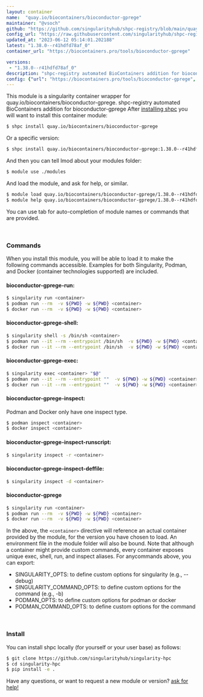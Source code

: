 ```yaml
---
layout: container
name:  "quay.io/biocontainers/bioconductor-gprege"
maintainer: "@vsoch"
github: "https://github.com/singularityhub/shpc-registry/blob/main/quay.io/biocontainers/bioconductor-gprege/container.yaml"
config_url: "https://raw.githubusercontent.com/singularityhub/shpc-registry/main/quay.io/biocontainers/bioconductor-gprege/container.yaml"
updated_at: "2023-06-12 05:14:01.202188"
latest: "1.38.0--r41hdfd78af_0"
container_url: "https://biocontainers.pro/tools/bioconductor-gprege"

versions:
 - "1.38.0--r41hdfd78af_0"
description: "shpc-registry automated BioContainers addition for bioconductor-gprege"
config: {"url": "https://biocontainers.pro/tools/bioconductor-gprege", "maintainer": "@vsoch", "description": "shpc-registry automated BioContainers addition for bioconductor-gprege", "latest": {"1.38.0--r41hdfd78af_0": "sha256:89aad9ec6c1b7613744809eff9b38e7ee5dc86fa5d65eeb2c4f9ff9285922a5c"}, "tags": {"1.38.0--r41hdfd78af_0": "sha256:89aad9ec6c1b7613744809eff9b38e7ee5dc86fa5d65eeb2c4f9ff9285922a5c"}, "docker": "quay.io/biocontainers/bioconductor-gprege"}
---
```


This module is a singularity container wrapper for quay.io/biocontainers/bioconductor-gprege.
shpc-registry automated BioContainers addition for bioconductor-gprege
After [installing shpc](#install) you will want to install this container module:


```bash
$ shpc install quay.io/biocontainers/bioconductor-gprege
```

Or a specific version:

```bash
$ shpc install quay.io/biocontainers/bioconductor-gprege:1.38.0--r41hdfd78af_0
```

And then you can tell lmod about your modules folder:

```bash
$ module use ./modules
```

And load the module, and ask for help, or similar.

```bash
$ module load quay.io/biocontainers/bioconductor-gprege/1.38.0--r41hdfd78af_0
$ module help quay.io/biocontainers/bioconductor-gprege/1.38.0--r41hdfd78af_0
```

You can use tab for auto-completion of module names or commands that are provided.

<br>

### Commands

When you install this module, you will be able to load it to make the following commands accessible.
Examples for both Singularity, Podman, and Docker (container technologies supported) are included.

#### bioconductor-gprege-run:

```bash
$ singularity run <container>
$ podman run --rm  -v ${PWD} -w ${PWD} <container>
$ docker run --rm  -v ${PWD} -w ${PWD} <container>
```

#### bioconductor-gprege-shell:

```bash
$ singularity shell -s /bin/sh <container>
$ podman run --it --rm --entrypoint /bin/sh  -v ${PWD} -w ${PWD} <container>
$ docker run --it --rm --entrypoint /bin/sh  -v ${PWD} -w ${PWD} <container>
```

#### bioconductor-gprege-exec:

```bash
$ singularity exec <container> "$@"
$ podman run --it --rm --entrypoint ""  -v ${PWD} -w ${PWD} <container> "$@"
$ docker run --it --rm --entrypoint ""  -v ${PWD} -w ${PWD} <container> "$@"
```

#### bioconductor-gprege-inspect:

Podman and Docker only have one inspect type.

```bash
$ podman inspect <container>
$ docker inspect <container>
```

#### bioconductor-gprege-inspect-runscript:

```bash
$ singularity inspect -r <container>
```

#### bioconductor-gprege-inspect-deffile:

```bash
$ singularity inspect -d <container>
```



#### bioconductor-gprege

```bash
$ singularity run <container>
$ podman run --rm  -v ${PWD} -w ${PWD} <container>
$ docker run --rm  -v ${PWD} -w ${PWD} <container>
```


In the above, the `<container>` directive will reference an actual container provided
by the module, for the version you have chosen to load. An environment file in the
module folder will also be bound. Note that although a container
might provide custom commands, every container exposes unique exec, shell, run, and
inspect aliases. For anycommands above, you can export:

 - SINGULARITY_OPTS: to define custom options for singularity (e.g., --debug)
 - SINGULARITY_COMMAND_OPTS: to define custom options for the command (e.g., -b)
 - PODMAN_OPTS: to define custom options for podman or docker
 - PODMAN_COMMAND_OPTS: to define custom options for the command

<br>

### Install

You can install shpc locally (for yourself or your user base) as follows:

```bash
$ git clone https://github.com/singularityhub/singularity-hpc
$ cd singularity-hpc
$ pip install -e .
```

Have any questions, or want to request a new module or version? [ask for help!](https://github.com/singularityhub/singularity-hpc/issues)